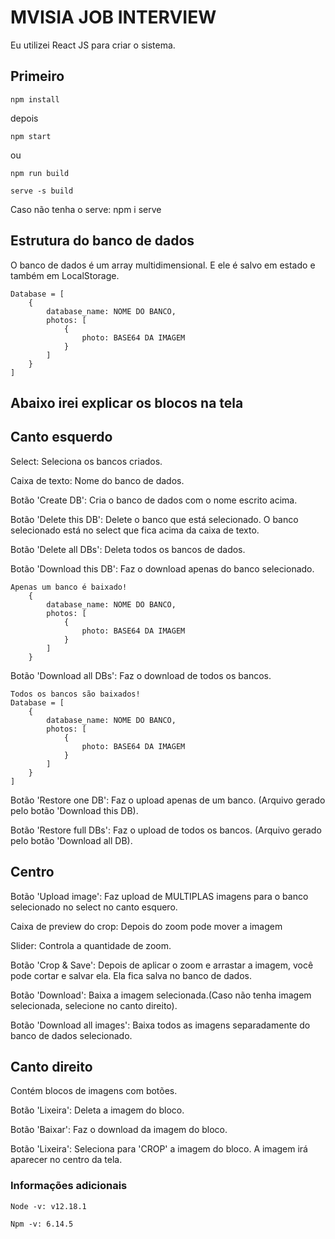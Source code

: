 # MVISIA JOB INTERVIEW
Eu utilizei React JS para criar o sistema.
## Primeiro
```
npm install
```

depois

```
npm start
```

ou

```
npm run build
```

```
serve -s build
```
Caso não tenha o serve: npm i serve
## Estrutura do banco de dados
O banco de dados é um array multidimensional. E ele é salvo em estado e também em LocalStorage.
```
Database = [
    {
        database_name: NOME DO BANCO,
        photos: [
            {
                photo: BASE64 DA IMAGEM
            }
        ]
    }
]
```

## Abaixo irei explicar os blocos na tela

## Canto esquerdo

Select: Seleciona os bancos criados.

Caixa de texto: Nome do banco de dados.

Botão 'Create DB': Cria o banco de dados com o nome escrito acima.

Botão 'Delete this DB': Delete o banco que está selecionado. O banco selecionado está no select que fica acima da caixa de texto.

Botão 'Delete all DBs': Deleta todos os bancos de dados.

Botão 'Download this DB': Faz o download apenas do banco selecionado.
```
Apenas um banco é baixado!
    {
        database_name: NOME DO BANCO,
        photos: [
            {
                photo: BASE64 DA IMAGEM
            }
        ]
    }
```

Botão 'Download all DBs': Faz o download de todos os bancos.
```
Todos os bancos são baixados!
Database = [
    {
        database_name: NOME DO BANCO,
        photos: [
            {
                photo: BASE64 DA IMAGEM
            }
        ]
    }
]
```

Botão 'Restore one DB': Faz o upload apenas de um banco. (Arquivo gerado pelo botão 'Download this DB).

Botão 'Restore full DBs': Faz o upload de todos os bancos. (Arquivo gerado pelo botão 'Download all DB).

## Centro

Botão 'Upload image': Faz upload de MULTIPLAS imagens para o banco selecionado no select no canto esquero.

Caixa de preview do crop: Depois do zoom pode mover a imagem

Slider: Controla a quantidade de zoom.

Botão 'Crop & Save': Depois de aplicar o zoom e arrastar a imagem, você pode cortar e salvar ela. Ela fica salva no banco de dados.

Botão 'Download': Baixa a imagem selecionada.(Caso não tenha imagem selecionada, selecione no canto direito).

Botão 'Download all images': Baixa todos as imagens separadamente do banco de dados selecionado.

## Canto direito

Contém blocos de imagens com botões.

Botão 'Lixeira': Deleta a imagem do bloco.

Botão 'Baixar': Faz o download da imagem do bloco.

Botão 'Lixeira': Seleciona para 'CROP' a imagem do bloco. A imagem irá aparecer no centro da tela.
### Informações adicionais
```
Node -v: v12.18.1

Npm -v: 6.14.5
```